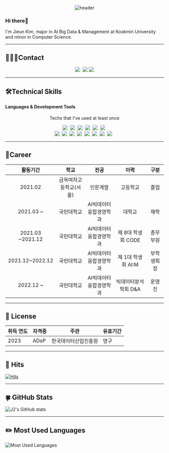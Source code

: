 <div align="center">

![header](https://capsule-render.vercel.app/api?type=wave&color=random&text=Welcome%20to%20J2's%20GiHub&fontSize=60)
</div>

### Hi there👋

I'm Jieun Kim, major in AI Big Data & Management at Kookmin University and minor in Computer Science.


***

## 🙍🏻‍♂️Contact
<p align="center">
  <a href="https://www.instagram.com/j2_euni/"><img src="https://img.shields.io/badge/Instagram-E4405F?style=flat-square&logo=Instagram&logoColor=white&link=https://www.instagram.com/j2_euni/"/></a>&nbsp
  <a href="" target="_blank"><img src="https://img.shields.io/badge/kimje0211@gmail.com-EA4335?style=flat-square&logo=Gmail&logoColor=ffffff"/></a>
  <a href="" target="_blank"><img src="https://img.shields.io/badge/kimje1101@naver.com-03C75A?style=flat-square&logo=Naver&logoColor=white"/></a>

<br/>

***

## 🛠Technical Skills 
#### Languages & Development Tools
<p align="center"> Techs that I've used at least once </p>

<p align="center">
  <img src="https://img.shields.io/badge/Python-3766AB?style=flat-square&logo=Python&logoColor=white"/></a>&nbsp 
  <img src="https://img.shields.io/badge/Java-007396?style=flat-square&logo=Java&logoColor=white"/></a>&nbsp
  <img src="https://img.shields.io/badge/R-276DC3?style=flat-square&logo=R&logoColor=white"/></a>&nbsp
  <img src="https://img.shields.io/badge/Pytorch-EE4C2C?style=flat-square&logo=Pytorch&logoColor=white"/>&nbsp
  <img src="https://img.shields.io/badge/MySQL-4479A1?style=flat-square&logo=MySQL&logoColor=white"/>&nbsp
  <img src="https://img.shields.io/badge/Qgis-589632?style=flat-square&logo=Qgis&logoColor=white"/></a>&nbsp  
  <br>
  <img src="https://img.shields.io/badge/PyCharm-000083?style=flat-square&logo=PyCharm&logoColor=white"/></a>&nbsp
  <img src="https://img.shields.io/badge/Anaconda-44A833?style=flat-square&logo=Anaconda&logoColor=white"/></a>&nbsp
  <img src="https://img.shields.io/badge/Jupyter-F37626?style=flat-square&logo=Jupyter&logoColor=white"/></a>&nbsp 
  <img src="https://img.shields.io/badge/Google Colab-F9AB00?style=flat-square&logo=Google Colab&logoColor=white"/></a>&nbsp 
  <img src="https://img.shields.io/badge/VSCode-007ACC?style=flat-square&logo=Visual Studio Code&logoColor=white"/></a>&nbsp 
  <img src="https://img.shields.io/badge/Git-F05032?style=flat-square&logo=Git&logoColor=white"/></a>&nbsp
  <img src="https://img.shields.io/badge/GitHub-181717?style=flat-square&logo=GitHub&logoColor=white"/></a>&nbsp 
  <img src="https://img.shields.io/badge/Slack-4A154B?style=flat-square&logo=Slack&logoColor=white"/> </a>&nbsp 
</p>

***

## 📝Career
| 활동기간 | 학교 | 전공 | 이력 | 구분 |
| :------: | :------: | :------: | :------: | :------: |
| 2021.02 | 금옥여자고등학교(서울) | 인문계열 | 고등학교 | 졸업 |
| 2021.03 ~ | 국민대학교 | AI빅데이터융합경영학과 | 대학교 | 재학 |
| 2021.03 ~2021.12 | 국민대학교 | AI빅데이터융합경영학과 | 제 8대 학생회 CODE | 총무부원 |
| 2021.12~2022.12 | 국민대학교 | AI빅데이터융합경영학과 | 제 1대 학생회 AI:M | 부학생회장 |
| 2022.12 ~ | 국민대학교 | AI빅데이터융합경영학과 | 빅데이터분석학회 D&A | 운영진 |


***

## 📜 License
|취득 연도|자격증|주관|유효기간|
|-|-|-|-|
|2023|ADsP|한국데이터산업진흥원|영구|

***

## 👀 Hits
[![Hits](https://hits.seeyoufarm.com/api/count/incr/badge.svg?url=https%3A%2F%2Fgithub.com%2FJi-eun-Kim%2Fhit-counter&count_bg=%2379C83D&title_bg=%23555555&icon=&icon_color=%23E7E7E7&title=hits&edge_flat=false)](https://hits.seeyoufarm.com)

***

## 🍀 GitHub Stats
![J2's GitHub stats](https://github-readme-stats.vercel.app/api?username=Ji-eun-Kim&show_icons=true&theme=vue)

***

## ✏️ Most Used Languages

![Most Used Languages](https://github-readme-stats.vercel.app/api/top-langs/?username=Ji-eun-Kim&layout=compact&theme=vue)
